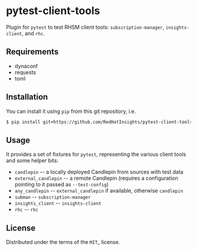 # pytest-client-tools

Plugin for `pytest` to test RHSM client tools: `subscription-manager`,
`insights-client`, and `rhc`.

## Requirements

- dynaconf
- requests
- toml

## Installation

You can install it using `pip` from this git repository, i.e.

```bash
$ pip install git+https://github.com/RedHatInsights/pytest-client-tools@main
```

## Usage

It provides a set of fixtures for `pytest`, representing the various client tools
and some helper bits:
- `candlepin` -- a locally deployed Candlepin from sources with test data
- `external_candlepin` -- a remote Candlepin (requires a configuration pointing
  to it passed as `--test-config`)
- `any_candlepin` -- `external_candlepin` if available, otherwise `candlepin`
- `subman` -- `subscription-manager`
- `insights_client` -- `insights-client`
- `rhc` -- `rhc`

## License

Distributed under the terms of the `MIT`_ license.
